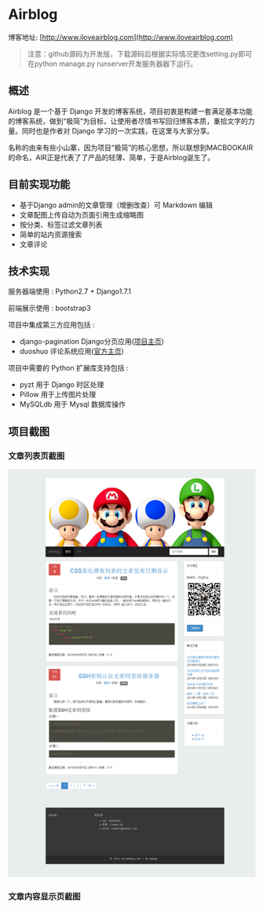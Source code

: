 # Airblog
博客地址: [http://www.iloveairblog.com](http://www.iloveairblog.com)

> 注意：github源码为开发版，下载源码后根据实际情况更改setting.py即可在python manage.py runserver开发服务器器下运行。

## 概述
  Airblog 是一个基于 Django 开发的博客系统，项目初衷是构建一套满足基本功能的博客系统，做到“极简”为目标，让使用者尽情书写回归博客本质，重拾文字的力量。同时也是作者对 Django 学习的一次实践，在这里与大家分享。
  
  名称的由来有些小山寨，因为项目“极简”的核心思想，所以联想到MACBOOKAIR的命名，AIR正是代表了了产品的轻薄、简单，于是Airblog诞生了。

## 目前实现功能
+ 基于Django admin的文章管理（增删改查）可 Markdown 编辑
+ 文章配图上传自动为页面引用生成缩略图
+ 按分类、标签过滤文章列表
+ 简单的站内资源搜索
+ 文章评论

## 技术实现
服务器端使用 : Python2.7 + Django1.7.1

前端展示使用 : bootstrap3

项目中集成第三方应用包括 :
+ django-pagination Django分页应用([项目主页](https://github.com/ericflo/django-pagination/))
+ duoshuo 评论系统应用([官方主页](http://duoshuo.com/))

项目中需要的 Python 扩展库支持包括 :
+ pyzt 用于 Django 时区处理
+ Pillow 用于上传图片处理
+ MySQLdb 用于 Mysql 数据库操作

## 项目截图
### 文章列表页截图
![文章列表页截图](https://github.com/chenxc86/Airblog/raw/master/static/img/文章列表页截图.png)
### 文章内容显示页截图
